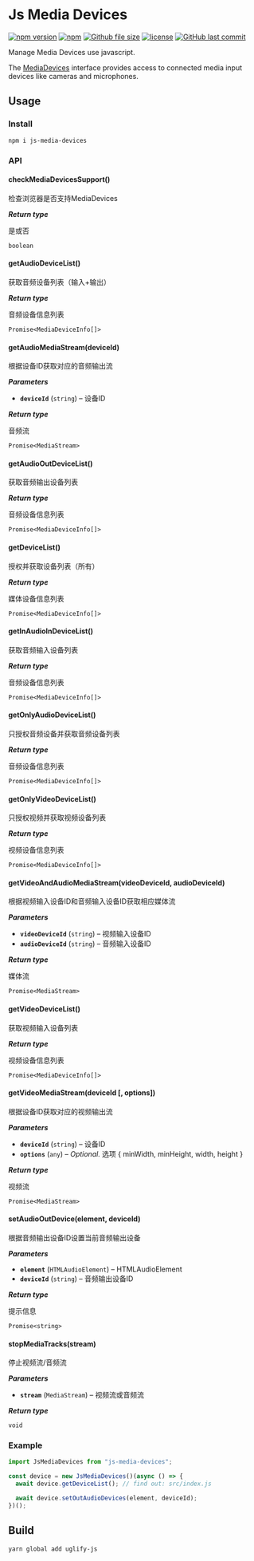 # Js Media Devices

[![npm version](https://img.shields.io/npm/v/js-media-devices.svg?style=flat-square)](https://www.npmjs.org/package/js-media-devices)
[![npm](https://img.shields.io/npm/dt/js-media-devices.svg?style=flat-square)](http://npm-stat.com/charts.html?package=js-media-devices)
[![Github file size](https://img.shields.io/github/size/yi-ge/js-media-devices/bin/js-media-devices.min.js.svg?style=flat-square)](https://github.com/yi-ge/js-media-devices/blob/master/bin/js-media-devices.min.js)
[![license](https://img.shields.io/github/license/yi-ge/js-media-devices.svg?style=flat-square)](https://github.com/yi-ge/js-media-devices/blob/master/LICENSE)
[![GitHub last commit](https://img.shields.io/github/last-commit/yi-ge/js-media-devices.svg?style=flat-square)](https://github.com/yi-ge/js-media-devices)

Manage Media Devices use javascript.

The [MediaDevices](https://developer.mozilla.org/en-US/docs/Web/API/MediaDevices) interface provides access to connected media input devices like cameras and microphones.

## Usage

### Install

```
npm i js-media-devices
```

### API
#### checkMediaDevicesSupport()

检查浏览器是否支持MediaDevices

***Return type***

是或否

```
boolean
```
#### getAudioDeviceList()

获取音频设备列表（输入+输出）

***Return type***

音频设备信息列表

```
Promise<MediaDeviceInfo[]>
```
#### getAudioMediaStream(deviceId)

根据设备ID获取对应的音频输出流

***Parameters***

- **`deviceId`** (`string`) – 设备ID

***Return type***

音频流

```
Promise<MediaStream>
```
#### getAudioOutDeviceList()

获取音频输出设备列表

***Return type***

音频设备信息列表

```
Promise<MediaDeviceInfo[]>
```
#### getDeviceList()

授权并获取设备列表（所有）

***Return type***

媒体设备信息列表

```
Promise<MediaDeviceInfo[]>
```
#### getInAudioInDeviceList()

获取音频输入设备列表

***Return type***

音频设备信息列表

```
Promise<MediaDeviceInfo[]>
```
#### getOnlyAudioDeviceList()

只授权音频设备并获取音频设备列表

***Return type***

音频设备信息列表

```
Promise<MediaDeviceInfo[]>
```
#### getOnlyVideoDeviceList()

只授权视频并获取视频设备列表

***Return type***

视频设备信息列表

```
Promise<MediaDeviceInfo[]>
```
#### getVideoAndAudioMediaStream(videoDeviceId, audioDeviceId)

根据视频输入设备ID和音频输入设备ID获取相应媒体流

***Parameters***

- **`videoDeviceId`** (`string`) – 视频输入设备ID
- **`audioDeviceId`** (`string`) – 音频输入设备ID

***Return type***

媒体流

```
Promise<MediaStream>
```
#### getVideoDeviceList()

获取视频输入设备列表

***Return type***

视频设备信息列表

```
Promise<MediaDeviceInfo[]>
```
#### getVideoMediaStream(deviceId [, options])

根据设备ID获取对应的视频输出流

***Parameters***

- **`deviceId`** (`string`) – 设备ID
- **`options`** (`any`) – *Optional.* 选项 { minWidth, minHeight, width, height }

***Return type***

视频流

```
Promise<MediaStream>
```
#### setAudioOutDevice(element, deviceId)

根据音频输出设备ID设置当前音频输出设备

***Parameters***

- **`element`** (`HTMLAudioElement`) – HTMLAudioElement
- **`deviceId`** (`string`) – 音频输出设备ID

***Return type***

提示信息

```
Promise<string>
```
#### stopMediaTracks(stream)

停止视频流/音频流

***Parameters***

- **`stream`** (`MediaStream`) – 视频流或音频流

***Return type***

```
void
```
### Example

```javascript
import JsMediaDevices from "js-media-devices";

const device = new JsMediaDevices()(async () => {
  await device.getDeviceList(); // find out: src/index.js

  await device.setOutAudioDevices(element, deviceId);
})();
```

## Build

```bash
yarn global add uglify-js
```
